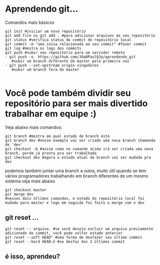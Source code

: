 # Aprendendo git...

Comandos mais básicos
```
git init #iniciar um novo repositório
git add file ou git add . #para adicionar arquivos ao seu repositório
git status #verifica status do commit do repositório local
git commit -m "uma coisa relacionada ao seu commit" #fazer commit
git log #mostra os logs dos commits
git push #subir seu repositório para um servidor remoto
- git push -u  https://github.com/J0a0Paul0Jp/aprendendo_git 
   #subir um branch diferente do master pela primeira vez
- git push --set-upstream origin vingadores
   #subir um branch fora do master
   
```
# Você pode também dividir seu repositório para ser mais divertido trabalhar em equipe :)
Veja abaixo mais comandos:
```
git branch #mostra em qual estado de branch está
git branch dev #nesse exemplo vai ser criado uma nova branch chamanda de 'dev'
git checkout -b #assim como no comando acima irá ser criada uma nova branch, porém já pronta pra ser trabalhada
git checkout dev #agora o estado atual da branch vai ser mudada pra dev
```

podemos também juntar uma branch a outra, muito útil quando se tem vários programadores trabalhando em branch diferentes de um mesmo sistema
veja mais abaixo

```
git checkout master
git merge dev
#nesses dois útlimos comandos, o estado do repositório local foi mudado para master e logo em seguida foi feito o merge com o dev
```

## git reset ...
```
git reset -- arquivo. #se você deseja excluir um arquivo previamente adicionado do commit, você pode voltar estado anterior
git reset --soft HEAD^ #uma forma de desfazer seu ultimo commit
git reset --hard HEAD~2 #se desfaz dos 2 últimos commit
```
## é isso, aprendeu?

